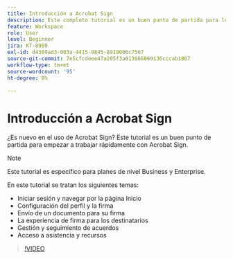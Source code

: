 ```yaml
---
title: Introducción a Acrobat Sign
description: Este completo tutorial es un buen punto de partida para los nuevos remitentes en Adobe Sign
feature: Workspace
role: User
level: Beginner
jira: KT-8989
exl-id: d4309ad3-003a-4415-9845-8919006c7567
source-git-commit: 7e5cfcdeee47a205f3a013666069136cccab1867
workflow-type: tm+mt
source-wordcount: '95'
ht-degree: 0%

---
```


# Introducción a Acrobat Sign

¿Es nuevo en el uso de Acrobat Sign? Este tutorial es un buen punto de partida para empezar a trabajar rápidamente con Acrobat Sign.

>[!NOTE]
>
>Este tutorial es específico para planes de nivel Business y Enterprise.

En este tutorial se tratan los siguientes temas:

* Iniciar sesión y navegar por la página Inicio
* Configuración del perfil y la firma
* Envío de un documento para su firma
* La experiencia de firma para los destinatarios
* Gestión y seguimiento de acuerdos
* Acceso a asistencia y recursos

>[!VIDEO](https://video.tv.adobe.com/v/3454386?quality=12&learn=on&hidetitle=true&captions=spa)
